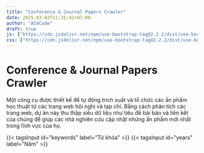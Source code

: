 ```yaml
---
title: "Conference & Journal Papers Crawler"
date: 2025-03-02T11:31:42+07:00
author: "AI4Code"
draft: true
js: ["https://cdn.jsdelivr.net/npm/use-bootstrap-tag@2.2.2/dist/use-bootstrap-tag.min.js"]
css: ["https://cdn.jsdelivr.net/npm/use-bootstrap-tag@2.2.2/dist/use-bootstrap-tag.min.css"]
---
```


# Conference & Journal Papers Crawler

Một công cụ được thiết kế để tự động trích xuất và tổ chức các ấn phẩm học thuật từ các trang web hội nghị và tạp chí. Bằng cách phân tích các trang web, dự án này thu thập siêu dữ liệu như tiêu đề bài báo và liên kết của chúng để giúp các nhà nghiên cứu cập nhật những ấn phẩm mới nhất trong lĩnh vực của họ.

{{< tagsInput id="keywords" label="Từ khóa" >}}
{{< tagsInput id="years" label="Năm" >}}